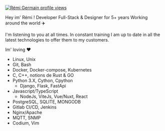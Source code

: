 [![Rémi Germain profile views](https://u8views.com/api/v1/github/profiles/66946113/views/day-week-month-total-count.svg)](https://u8views.com/github/remigermain)

Hey im' Rémi ! 
Developer Full-Stack & Designer for 5+ years  Working around the world :airplane:

I'm listening to you at all times. In constant training I am up to date in all the latest technologies to offer them to my customers.

Im' loving ❤️
- Linux, Unix
- Git, Bash
- Docker, Docker-compose, Kubernetes
- C, C++, notions de Rust & GO
- Python 3.X, Cython, Cpython
  - Django, Flask, FastApi
- Javascript/TypeScript
  - NodeJs, ViteJs, Vue/Nuxt, React
- PostgreSQL, SQLITE, MONGODB
- Gitlab CI/CD, Jenkins
- Nginx/Apache
- MQTT, SNMP
- Codium, Vim
